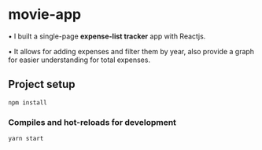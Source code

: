 # movie-app

• I built a single-page **expense-list tracker** app with Reactjs.

• It allows for adding expenses and filter them by year, also provide a graph for easier understanding for total expenses.

## Project setup

```
npm install
```

### Compiles and hot-reloads for development

```
yarn start
```

